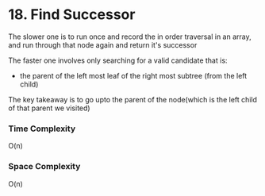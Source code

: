 # 18. Find Successor

The slower one is to run once and record the in order traversal in an array, and run
through that node again and return it's successor

The faster one involves only searching for a valid candidate that is:
- the parent of the left most leaf of the right most subtree (from the left child)

The key takeaway is to go upto the parent of the node(which is the left child of that
parent we visited)

### Time Complexity

O(n)

### Space Complexity

O(n)
